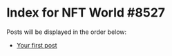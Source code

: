 # Index for NFT World #8527
Posts will be displayed in the order below:

- [Your first post](./001-first.md)

